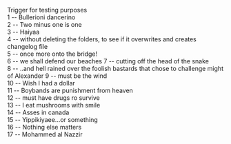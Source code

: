 Trigger for testing purposes  
1 -- Bullerioni dancerino  
2 -- Two minus one is one  
3 -- Haiyaa    
4 -- without deleting the folders, to see if it overwrites and creates changelog file  
5 -- once more onto the bridge!  
6 -- we shall defend our beaches
7 -- cutting off the head of the snake  
8 -- ..and hell rained over the foolish bastards that chose to challenge might of Alexander
9 -- must be the wind  
10 -- Wish I had a dollar  
11 -- Boybands are punishment from heaven  
12 -- must have drugs ro survive  
13 -- I eat mushrooms with smile  
14 -- Asses in canada  
15 -- Yippikiyaee...or something  
16 -- Nothing else matters  
17 -- Mohammed al Nazzir  

